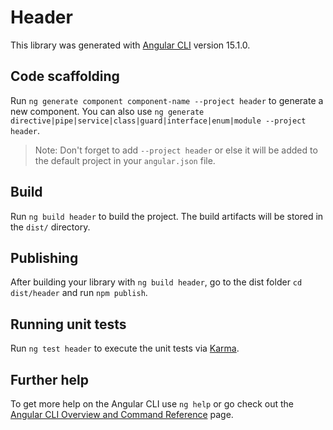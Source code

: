 # Header

This library was generated with [Angular CLI](https://github.com/angular/angular-cli) version 15.1.0.

## Code scaffolding

Run `ng generate component component-name --project header` to generate a new component. You can also use `ng generate directive|pipe|service|class|guard|interface|enum|module --project header`.
> Note: Don't forget to add `--project header` or else it will be added to the default project in your `angular.json` file. 

## Build

Run `ng build header` to build the project. The build artifacts will be stored in the `dist/` directory.

## Publishing

After building your library with `ng build header`, go to the dist folder `cd dist/header` and run `npm publish`.

## Running unit tests

Run `ng test header` to execute the unit tests via [Karma](https://karma-runner.github.io).

## Further help

To get more help on the Angular CLI use `ng help` or go check out the [Angular CLI Overview and Command Reference](https://angular.io/cli) page.

